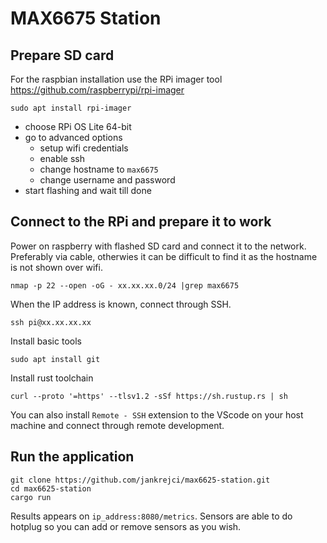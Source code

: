 # MAX6675 Station

## Prepare SD card
For the raspbian installation use the RPi imager tool
https://github.com/raspberrypi/rpi-imager
```
sudo apt install rpi-imager
```
* choose RPi OS Lite 64-bit
* go to advanced options
  * setup wifi credentials
  * enable ssh
  * change hostname to `max6675`
  * change username and password
* start flashing and wait till done

## Connect to the RPi and prepare it to work

Power on raspberry with flashed SD card and connect it to the network.
Preferably via cable, otherwies it can be difficult to find it as the hostname is not shown over wifi. 
```
nmap -p 22 --open -oG - xx.xx.xx.0/24 |grep max6675
```

When the IP address is known, connect through SSH.
```
ssh pi@xx.xx.xx.xx
```

Install basic tools
```
sudo apt install git
```

Install rust toolchain
```
curl --proto '=https' --tlsv1.2 -sSf https://sh.rustup.rs | sh
```

You can also install `Remote - SSH` extension to the VScode on your host machine and connect through remote development.

## Run the application

```
git clone https://github.com/jankrejci/max6625-station.git
cd max6625-station
cargo run
```

Results appears on `ip_address:8080/metrics`. Sensors are able to do hotplug so you can add or remove sensors as you wish.